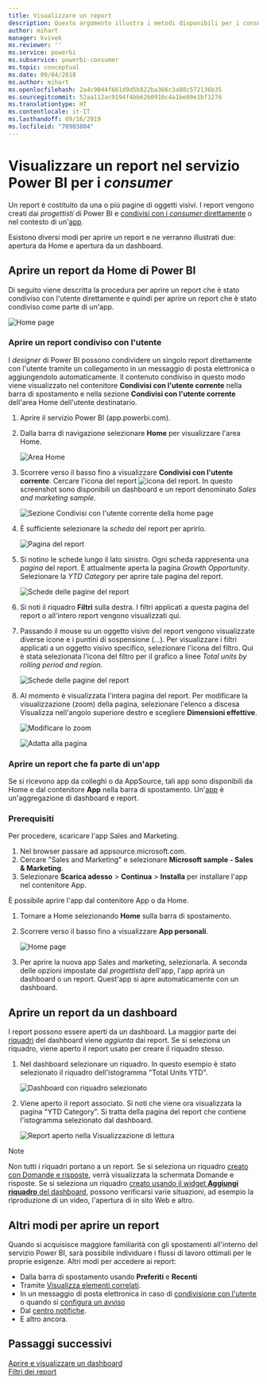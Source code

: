 ```yaml
---
title: Visualizzare un report
description: Questo argomento illustra i metodi disponibili per i consumer e gli utenti finali di Power BI per aprire e visualizzare un report di Power BI.
author: mihart
manager: kvivek
ms.reviewer: ''
ms.service: powerbi
ms.subservice: powerbi-consumer
ms.topic: conceptual
ms.date: 09/04/2018
ms.author: mihart
ms.openlocfilehash: 2a4c9044f661d9d5b822ba366c3a88c572136b35
ms.sourcegitcommit: 52aa112ac9194f4bb62b0910c4a1be80e1bf1276
ms.translationtype: HT
ms.contentlocale: it-IT
ms.lasthandoff: 09/16/2019
ms.locfileid: "70903804"
---
```

# <a name="view-a-report-in-the-power-bi-service-for-consumers"></a>Visualizzare un report nel servizio Power BI per i *consumer*
Un report è costituito da una o più pagine di oggetti visivi. I report vengono creati dai *progettisti* di Power BI e [condivisi con i *consumer* direttamente](end-user-shared-with-me.md) o nel contesto di un'[app](end-user-apps.md). 

Esistono diversi modi per aprire un report e ne verranno illustrati due: apertura da Home e apertura da un dashboard. 

<!-- add art-->


## <a name="open-a-report-from-power-bi-home"></a>Aprire un report da Home di Power BI
Di seguito viene descritta la procedura per aprire un report che è stato condiviso con l'utente direttamente e quindi per aprire un report che è stato condiviso come parte di un'app.

   ![Home page](./media/end-user-report-open/power-bi-home-canvas.png)

### <a name="open-a-report-that-has-been-shared-with-you"></a>Aprire un report condiviso con l'utente
I *designer* di Power BI possono condividere un singolo report direttamente con l'utente tramite un collegamento in un messaggio di posta elettronica o aggiungendolo automaticamente. Il contenuto condiviso in questo modo viene visualizzato nel contenitore **Condivisi con l'utente corrente** nella barra di spostamento e nella sezione **Condivisi con l'utente corrente** dell'area Home dell'utente destinatario.

1. Aprire il servizio Power BI (app.powerbi.com).

2. Dalla barra di navigazione selezionare **Home** per visualizzare l'area Home.  

   ![Area Home](./media/end-user-report-open/power-bi-select-home-new.png)
   
3. Scorrere verso il basso fino a visualizzare **Condivisi con l'utente corrente**. Cercare l'icona del report ![icona del report](./media/end-user-report-open/power-bi-report-icon.png). In questo screenshot sono disponibili un dashboard e un report denominato *Sales and marketing sample*. 
   
   ![Sezione Condivisi con l'utente corrente della home page](./media/end-user-report-open/power-bi-shared-new.png)

4. È sufficiente selezionare la *scheda* del report per aprirlo.

   ![Pagina del report](./media/end-user-report-open/power-bi-open.png)

5. Si notino le schede lungo il lato sinistro.  Ogni scheda rappresenta una *pagina* del report. È attualmente aperta la pagina *Growth Opportunity*. Selezionare la *YTD Category* per aprire tale pagina del report. 

   ![Schede delle pagine del report](./media/end-user-report-open/power-bi-ytd.png)

6. Si noti il riquadro **Filtri** sulla destra. I filtri applicati a questa pagina del report o all'intero report vengono visualizzati qui.

7. Passando il mouse su un oggetto visivo del report vengono visualizzate diverse icone e i puntini di sospensione (...). Per visualizzare i filtri applicati a un oggetto visivo specifico, selezionare l'icona del filtro. Qui è stata selezionata l'icona del filtro per il grafico a linee *Total units by rolling period and region*.

   ![Schede delle pagine del report](./media/end-user-report-open/power-bi-visual-filters.png)

6. Al momento è visualizzata l'intera pagina del report. Per modificare la visualizzazione (zoom) della pagina, selezionare l'elenco a discesa Visualizza nell'angolo superiore destro e scegliere **Dimensioni effettive**.

   ![Modificare lo zoom](./media/end-user-report-open/power-bi-fit-new.png)

   ![Adatta alla pagina](./media/end-user-report-open/power-bi-actual.png)

### <a name="open-a-report-that-is-part-of-an-app"></a>Aprire un report che fa parte di un'app
Se si ricevono app da colleghi o da AppSource, tali app sono disponibili da Home e dal contenitore **App** nella barra di spostamento. Un'[app](end-user-apps.md) è un'aggregazione di dashboard e report.

### <a name="prerequisites"></a>Prerequisiti
Per procedere, scaricare l'app Sales and Marketing.
1. Nel browser passare ad appsource.microsoft.com.
1. Cercare "Sales and Marketing" e selezionare **Microsoft sample - Sales & Marketing**.
1. Selezionare **Scarica adesso** > **Continua** > **Installa** per installare l'app nel contenitore App. 

È possibile aprire l'app dal contenitore App o da Home.
1. Tornare a Home selezionando **Home** sulla barra di spostamento.

7. Scorrere verso il basso fino a visualizzare **App personali**.

   ![Home page](./media/end-user-report-open/power-bi-app.png)

8. Per aprire la nuova app Sales and marketing, selezionarla. A seconda delle opzioni impostate dal *progettista* dell'app, l'app aprirà un dashboard o un report. Quest'app si apre automaticamente con un dashboard.  


## <a name="open-a-report-from-a-dashboard"></a>Aprire un report da un dashboard
I report possono essere aperti da un dashboard. La maggior parte dei [riquadri](end-user-tiles.md) del dashboard viene *aggiunta* dai report. Se si seleziona un riquadro, viene aperto il report usato per creare il riquadro stesso. 

1. Nel dashboard selezionare un riquadro. In questo esempio è stato selezionato il riquadro dell'istogramma "Total Units YTD".

    ![Dashboard con riquadro selezionato](./media/end-user-report-open/power-bi-dashboard.png)

2.  Viene aperto il report associato. Si noti che viene ora visualizzata la pagina "YTD Category". Si tratta della pagina del report che contiene l'istogramma selezionato dal dashboard.

    ![Report aperto nella Visualizzazione di lettura](./media/end-user-report-open/power-bi-report-tabs.png)

> [!NOTE]
> Non tutti i riquadri portano a un report. Se si seleziona un riquadro [creato con Domande e risposte](end-user-q-and-a.md), verrà visualizzata la schermata Domande e risposte. Se si seleziona un riquadro [creato usando il widget **Aggiungi riquadro** del dashboard](../service-dashboard-add-widget.md), possono verificarsi varie situazioni, ad esempio la riproduzione di un video, l'apertura di in sito Web e altro.  


##  <a name="still-more-ways-to-open-a-report"></a>Altri modi per aprire un report
Quando si acquisisce maggiore familiarità con gli spostamenti all'interno del servizio Power BI, sarà possibile individuare i flussi di lavoro ottimali per le proprie esigenze. Altri modi per accedere ai report:
- Dalla barra di spostamento usando **Preferiti** e **Recenti**    
- Tramite [Visualizza elementi correlati](end-user-related.md).    
- In un messaggio di posta elettronica in caso di [condivisione con l'utente](../service-share-reports.md) o quando si [configura un avviso](end-user-alerts.md)    
- Dal [centro notifiche](end-user-notification-center.md).    
- E altro ancora.

## <a name="next-steps"></a>Passaggi successivi
[Aprire e visualizzare un dashboard](end-user-dashboard-open.md)    
[Filtri dei report](end-user-report-filter.md)

